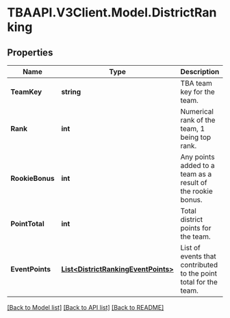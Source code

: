 
# TBAAPI.V3Client.Model.DistrictRanking

## Properties

Name | Type | Description | Notes
------------ | ------------- | ------------- | -------------
**TeamKey** | **string** | TBA team key for the team. | 
**Rank** | **int** | Numerical rank of the team, 1 being top rank. | 
**RookieBonus** | **int** | Any points added to a team as a result of the rookie bonus. | [optional] 
**PointTotal** | **int** | Total district points for the team. | 
**EventPoints** | [**List&lt;DistrictRankingEventPoints&gt;**](DistrictRankingEventPoints.md) | List of events that contributed to the point total for the team. | [optional] 

[[Back to Model list]](../README.md#documentation-for-models)
[[Back to API list]](../README.md#documentation-for-api-endpoints)
[[Back to README]](../README.md)


